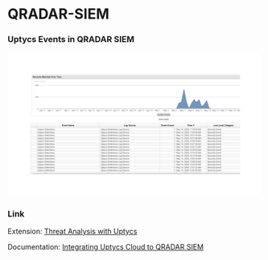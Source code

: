 # QRADAR-SIEM

### Uptycs Events in QRADAR SIEM

![Events Log](events.png "Uptycs Alerts/Detections as Events in QRADAR SIEM")

### Link

Extension: [Threat Analysis with Uptycs](https://exchange.xforce.ibmcloud.com/hub/extension/66ca095b46d153de14f6052e1ce7eaad "Threat Analysis with Uptycs")

Documentation: [Integrating Uptycs Cloud to QRADAR SIEM](https://exchange.xforce.ibmcloud.com/api/hub/extensionsNew/56c4b883af199fe3659c4bb9fc7d18aa/Integrating-QRADAR-SIEM-with-Uptycs.pdf "Integrating Uptycs cloud to QRADAR SIEM")
